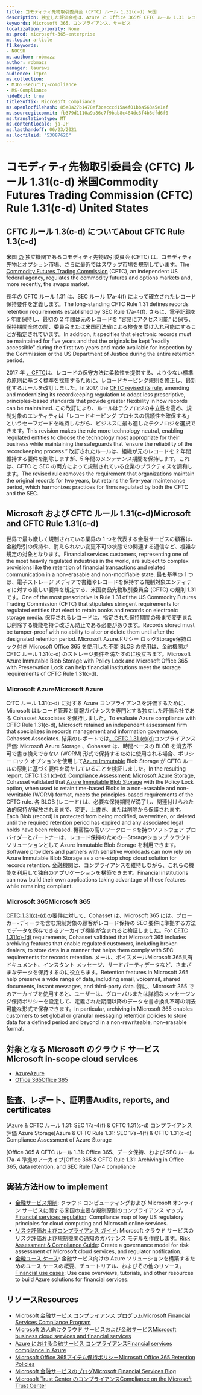 ```yaml
---
title: コモディティ先物取引委員会 (CFTC) ルール 1.31(c-d) 米国
description: 独立した評価会社は、Azure と Office 365が CFTC ルール 1.31 レコードの保持と不変のストレージ要件を満たすのに役立つ可能性を検証しました。
keywords: Microsoft 365、コンプライアンス、サービス
localization_priority: None
ms.prod: microsoft-365-enterprise
ms.topic: article
f1.keywords:
- NOCSH
ms.author: robmazz
author: robmazz
manager: laurawi
audience: itpro
ms.collection:
- M365-security-compliance
- MS-Compliance
hideEdit: true
titleSuffix: Microsoft Compliance
ms.openlocfilehash: 85a8a27b1478ef3cecccd15a4f01bba563a5e1ef
ms.sourcegitcommit: fb379d1110a9a86c7f9bab8c484dc3f4b3dfd6f0
ms.translationtype: MT
ms.contentlocale: ja-JP
ms.lasthandoff: 06/23/2021
ms.locfileid: "53087626"
---
```

# <a name="commodity-futures-trading-commission-cftc-rule-131c-d-united-states"></a><span data-ttu-id="42564-104">コモディティ先物取引委員会 (CFTC) ルール 1.31(c-d) 米国</span><span class="sxs-lookup"><span data-stu-id="42564-104">Commodity Futures Trading Commission (CFTC) Rule 1.31(c-d) United States</span></span>

## <a name="about-cftc-rule-13c-d"></a><span data-ttu-id="42564-105">CFTC ルール 1.3(c-d) について</span><span class="sxs-lookup"><span data-stu-id="42564-105">About CFTC Rule 1.3(c-d)</span></span>

<span data-ttu-id="42564-106">米国 [の](https://www.cftc.gov/) 独立機関であるコモディティ先物取引委員会 (CFTC) は、コモディティ先物とオプション市場、さらに最近ではスワップ市場を規制しています。</span><span class="sxs-lookup"><span data-stu-id="42564-106">The [Commodity Futures Trading Commission](https://www.cftc.gov/) (CFTC), an independent US federal agency, regulates the commodity futures and options markets and, more recently, the swaps market.</span></span>  
  
<span data-ttu-id="42564-107">長年の CFTC ルール 1.31 は、SEC ルール 17a-4(f) によって確立されたレコード保持要件を定義します。</span><span class="sxs-lookup"><span data-stu-id="42564-107">The long-standing CFTC Rule 1.31 defines records retention requirements established by SEC Rule 17a-4(f).</span></span> <span data-ttu-id="42564-108">さらに、電子記録を 5 年間保持し、最初の 2 年間は元のレコードを "容易にアクセス可能" に保ち、保持期間全体の間、委員会または米国司法省による検査を受け入れ可能にすることが指定されています。</span><span class="sxs-lookup"><span data-stu-id="42564-108">In addition, it specifies that electronic records must be maintained for five years and that the originals be kept 'readily accessible” during the first two years and made available for inspection by the Commission or the US Department of Justice during the entire retention period.</span></span>  
  
<span data-ttu-id="42564-109">2017 年 [、CFTC](https://www.cftc.gov/sites/default/files/idc/groups/public/@lrfederalregister/documents/file/2017-11014a.pdf)は、レコードの保守方法に柔軟性を提供する、より少ない標準の原則に基づく標準を採用するために、レコードキーピング規則を修正し、最新化するルールを改訂しました。</span><span class="sxs-lookup"><span data-stu-id="42564-109">In 2017, the [CFTC revised its rule](https://www.cftc.gov/sites/default/files/idc/groups/public/@lrfederalregister/documents/file/2017-11014a.pdf), amending and modernizing its recordkeeping regulation to adopt less prescriptive, principles-based standards that provide greater flexibility in how records can be maintained.</span></span> <span data-ttu-id="42564-110">この改訂により、ルールはテクノロジの中立性を高め、規制対象のエンティティは「レコードキーピング プロセスの信頼性を確保する」というセーフガードを維持しながら、ビジネスに最も適したテクノロジを選択できます。</span><span class="sxs-lookup"><span data-stu-id="42564-110">This revision makes the rule more technology neutral, enabling regulated entities to choose the technology most appropriate for their business while maintaining the safeguards that 'ensure the reliability of the recordkeeping process.”</span></span> <span data-ttu-id="42564-111">改訂されたルールは、組織が元のレコードを 2 年間維持する要件を削除しますが、5 年間のメンテナンス期間を保持します。これは、CFTC と SEC の両方によって規制されている企業のプラクティスを調和します。</span><span class="sxs-lookup"><span data-stu-id="42564-111">The revised rule removes the requirement that organizations maintain the original records for two years, but retains the five-year maintenance period, which harmonizes practices for firms regulated by both the CFTC and the SEC.</span></span>

## <a name="microsoft-and-cftc-rule-131c-d"></a><span data-ttu-id="42564-112">Microsoft および CFTC ルール 1.31(c-d)</span><span class="sxs-lookup"><span data-stu-id="42564-112">Microsoft and CFTC Rule 1.31(c-d)</span></span>

<span data-ttu-id="42564-113">世界で最も厳しく規制されている業界の 1 つを代表する金融サービスの顧客は、金融取引の保持や、消えられない変更不可の状態での関連する通信など、複雑な規定の対象となります。</span><span class="sxs-lookup"><span data-stu-id="42564-113">Financial services customers, representing one of the most heavily regulated industries in the world, are subject to complex provisions like the retention of financial transactions and related communication in a non-erasable and non-modifiable state.</span></span> <span data-ttu-id="42564-114">最も基準の 1 つは、電子ストレージ メディアで書籍やレコードを保持する規制対象エンティティに対する厳しい要件を規定する、米国商品先物取引委員会 (CFTC) の規則 1.31 です。</span><span class="sxs-lookup"><span data-stu-id="42564-114">One of the most prescriptive is Rule 1.31 of the US Commodity Futures Trading Commission (CFTC) that stipulates stringent requirements for regulated entities that elect to retain books and records on electronic storage media.</span></span> <span data-ttu-id="42564-115">保存されるレコードは、指定された保持期間の後まで変更または削除する機能を持つ改ざん防止である必要があります。</span><span class="sxs-lookup"><span data-stu-id="42564-115">Records stored must be tamper-proof with no ability to alter or delete them until after the designated retention period.</span></span> <span data-ttu-id="42564-116">Microsoft Azureポリシー ロックStorage保持ロック付き Microsoft Office 365 を使用した不変 BLOB の使用は、金融機関が CFTC ルール 1.31(c-d) のストレージ要件を満たすのに役立ちます。</span><span class="sxs-lookup"><span data-stu-id="42564-116">Microsoft Azure Immutable Blob Storage with Policy Lock and Microsoft Office 365 with Preservation Lock can help financial institutions meet the storage requirements of CFTC Rule 1.31(c-d).</span></span>

### <a name="microsoft-azure"></a><span data-ttu-id="42564-117">Microsoft Azure</span><span class="sxs-lookup"><span data-stu-id="42564-117">Microsoft Azure</span></span>

<span data-ttu-id="42564-118">CfTC ルール 1.31(c-d) に対する Azure コンプライアンスを評価するために、Microsoft はレコード管理と情報ガバナンスを専門とする独立した評価会社である Cohasset Associates を保持しました。</span><span class="sxs-lookup"><span data-stu-id="42564-118">To evaluate Azure compliance with CFTC Rule 1.31(c-d), Microsoft retained an independent assessment firm that specializes in records management and information governance, Cohasset Associates.</span></span> <span data-ttu-id="42564-119">結果のレポートでは[、CFTC 1.31 (c)(d)](https://servicetrust.microsoft.com/ViewPage/MSComplianceGuide?command=Download&downloadType=Document&downloadId=19b08fd4-d276-43e8-9461-715981d0ea20&docTab=4ce99610-c9c0-11e7-8c2c-f908a777fa4d_GRC_Assessment_Reports)コンプライアンス評価: Microsoft Azure Storage 、Cohasset は、時間ベースの BLOB を消去不可で書き換えできない (WORM) 形式で保持するために使用される場合、ポリシー ロック オプションを使用して[Azure Immutable](/azure/storage/blobs/storage-blob-immutable-storage) Blob Storage が CFTC ルールの原則に基づく要件を満たしていることを検証しました。</span><span class="sxs-lookup"><span data-stu-id="42564-119">In the resulting report, [CFTC 1.31 (c)–(d) Compliance Assessment: Microsoft Azure Storage](https://servicetrust.microsoft.com/ViewPage/MSComplianceGuide?command=Download&downloadType=Document&downloadId=19b08fd4-d276-43e8-9461-715981d0ea20&docTab=4ce99610-c9c0-11e7-8c2c-f908a777fa4d_GRC_Assessment_Reports), Cohasset validated that [Azure Immutable Blob Storage](/azure/storage/blobs/storage-blob-immutable-storage) with the Policy Lock option, when used to retain time-based Blobs in a non-erasable and non-rewritable (WORM) format, meets the principles-based requirements of the CFTC rule.</span></span> <span data-ttu-id="42564-120">各 BLOB (レコード) は、必要な保持期間が満了し、関連付けられた法的保持が解放されるまで、変更、上書き、または削除から保護されます。</span><span class="sxs-lookup"><span data-stu-id="42564-120">Each Blob (record) is protected from being modified, overwritten, or deleted until the required retention period has expired and any associated legal holds have been released.</span></span> <span data-ttu-id="42564-121">機密性の高いワークロードを持つソフトウェア プロバイダーとパートナーは、レコード保持のための一Storageショップ クラウド ソリューションとして Azure Immutable Blob Storage を利用できます。</span><span class="sxs-lookup"><span data-stu-id="42564-121">Software providers and partners with sensitive workloads can now rely on Azure Immutable Blob Storage as a one-stop shop cloud solution for records retention.</span></span> <span data-ttu-id="42564-122">金融機関は、コンプライアンスを維持しながら、これらの機能を利用して独自のアプリケーションを構築できます。</span><span class="sxs-lookup"><span data-stu-id="42564-122">Financial institutions can now build their own applications taking advantage of these features while remaining compliant.</span></span>

### <a name="microsoft-365"></a><span data-ttu-id="42564-123">Microsoft 365</span><span class="sxs-lookup"><span data-stu-id="42564-123">Microsoft 365</span></span>

<span data-ttu-id="42564-124">[CFTC 1.31(c)-(d)](/microsoft-365/compliance/retention-regulatory-requirements#sec-17a-4f-finra-4511c-and-cftc-131c-d)の要件に対して、Cohasset は、Microsoft 365 には、ブローカー-ディーラを含む規制対象の顧客がレコード保持の SEC 要件に準拠する方法でデータを保存できるアーカイブ機能が含まれると検証しました。</span><span class="sxs-lookup"><span data-stu-id="42564-124">For [CFTC 1.31(c)-(d)](/microsoft-365/compliance/retention-regulatory-requirements#sec-17a-4f-finra-4511c-and-cftc-131c-d) requirements, Cohasset validated that Microsoft 365 includes archiving features that enable regulated customers, including broker-dealers, to store data in a manner that helps them comply with SEC requirements for records retention.</span></span> <span data-ttu-id="42564-125">メール、ボイスメールMicrosoft 365共有ドキュメント、インスタント メッセージ、サードパーティデータなど、さまざまなデータを保持するのに役立ちます。</span><span class="sxs-lookup"><span data-stu-id="42564-125">Retention features in Microsoft 365 help preserve a wide range of data, including email, voicemail, shared documents, instant messages, and third-party data.</span></span> <span data-ttu-id="42564-126">特に、Microsoft 365 でのアーカイブを使用すると、ユーザーは、グローバルまたは詳細なメッセージング保持ポリシーを設定して、定義された期間以降のデータを書き換え不可の消去可能な形式で保存できます。</span><span class="sxs-lookup"><span data-stu-id="42564-126">In particular, archiving in Microsoft 365 enables customers to set global or granular messaging retention policies to store data for a defined period and beyond in a non-rewriteable, non-erasable format.</span></span>

## <a name="microsoft-in-scope-cloud-services"></a><span data-ttu-id="42564-127">対象となる Microsoft のクラウド サービス</span><span class="sxs-lookup"><span data-stu-id="42564-127">Microsoft in-scope cloud services</span></span>

- [<span data-ttu-id="42564-128">Azure</span><span class="sxs-lookup"><span data-stu-id="42564-128">Azure</span></span>](https://aka.ms/AzureCompliance)
- [<span data-ttu-id="42564-129">Office 365</span><span class="sxs-lookup"><span data-stu-id="42564-129">Office 365</span></span>](https://aka.ms/o365-compliance-framework)

## <a name="audits-reports-and-certificates"></a><span data-ttu-id="42564-130">監査、レポート、証明書</span><span class="sxs-lookup"><span data-stu-id="42564-130">Audits, reports, and certificates</span></span>

<span data-ttu-id="42564-131">[Azure & CFTC ルール 1.31: SEC 17a-4(f) & CFTC 1.31(c-d) コンプライアンス評価 Azure Storage</span><span class="sxs-lookup"><span data-stu-id="42564-131">[Azure & CFTC Rule 1.31: SEC 17a-4(f) & CFTC 1.31(c-d) Compliance Assessment of Azure Storage</span></span>

<span data-ttu-id="42564-132">[Office 365 & CFTC ルール 1.31: Office 365、データ保持、および SEC ルール 17a-4 準拠のアーカイブ</span><span class="sxs-lookup"><span data-stu-id="42564-132">[Office 365 & CFTC Rule 1.31: Archiving in Office 365, data retention, and SEC Rule 17a-4 compliance</span></span>

## <a name="how-to-implement"></a><span data-ttu-id="42564-133">実装方法</span><span class="sxs-lookup"><span data-stu-id="42564-133">How to implement</span></span>

- <span data-ttu-id="42564-134">[金融サービス規制](https://servicetrust.microsoft.com/ViewPage/TrustDocuments?command=Download&downloadType=Document&downloadId=5b483567-00b0-4d86-96ae-ee887dadb61c&docTab=6d000410-c9e9-11e7-9a91-892aae8839ad_Compliance_Guides): クラウド コンピューティングおよび Microsoft オンライン サービスに関する米国の主要な規制原則のコンプライアンス マップ。</span><span class="sxs-lookup"><span data-stu-id="42564-134">[Financial services regulation](https://servicetrust.microsoft.com/ViewPage/TrustDocuments?command=Download&downloadType=Document&downloadId=5b483567-00b0-4d86-96ae-ee887dadb61c&docTab=6d000410-c9e9-11e7-9a91-892aae8839ad_Compliance_Guides): Compliance map of key US regulatory principles for cloud computing and Microsoft online services.</span></span>
- <span data-ttu-id="42564-135">[リスク評価およびコンプライアンス ガイド](https://aka.ms/RiskGovernanceGuide): Microsoft クラウド サービスのリスク評価および規制機関の通知のガバナンス モデルを作成します。</span><span class="sxs-lookup"><span data-stu-id="42564-135">[Risk Assessment & Compliance Guide](https://aka.ms/RiskGovernanceGuide): Create a governance model for risk assessment of Microsoft cloud services, and regulator notification.</span></span>
- <span data-ttu-id="42564-136">[金融ユース ケース](/azure/industry/financial/): 金融サービス向けの Azure ソリューションを構築するためのユース ケースの概要、チュートリアル、およびその他のリソース。</span><span class="sxs-lookup"><span data-stu-id="42564-136">[Financial use cases](/azure/industry/financial/): Use case overviews, tutorials, and other resources to build Azure solutions for financial services.</span></span>

## <a name="resources"></a><span data-ttu-id="42564-137">リソース</span><span class="sxs-lookup"><span data-stu-id="42564-137">Resources</span></span>

- [<span data-ttu-id="42564-138">Microsoft 金融サービス コンプライアンス プログラム</span><span class="sxs-lookup"><span data-stu-id="42564-138">Microsoft Financial Services Compliance Program</span></span>](https://aka.ms/FSCP-Print)
- [<span data-ttu-id="42564-139">Microsoft 法人向けクラウド サービスおよび金融サービス</span><span class="sxs-lookup"><span data-stu-id="42564-139">Microsoft business cloud services and financial services</span></span>](https://www.microsoft.com/trustcenter/cloudservices/financialservices)
- [<span data-ttu-id="42564-140">Azure における金融サービス コンプライアンス</span><span class="sxs-lookup"><span data-stu-id="42564-140">Financial services compliance in Azure</span></span>](https://azure.microsoft.com/resources/videos/azurecon-2015-financial-services-compliance-in-azure/)
- [<span data-ttu-id="42564-141">Microsoft Office 365アイテム保持ポリシー</span><span class="sxs-lookup"><span data-stu-id="42564-141">Microsoft Office 365 Retention Policies</span></span>](/office365/securitycompliance/retention-policies)
- [<span data-ttu-id="42564-142">Microsoft 金融サービスのブログ</span><span class="sxs-lookup"><span data-stu-id="42564-142">Microsoft Financial Services Blog</span></span>](https://techcommunity.microsoft.com/t5/Financial-Services-Blog/bg-p/FinancialServicesBlog)
- [<span data-ttu-id="42564-143">Microsoft Trust Center のコンプライアンス</span><span class="sxs-lookup"><span data-stu-id="42564-143">Compliance on the Microsoft Trust Center</span></span>](https://www.microsoft.com/trust-center/compliance/compliance-overview)
